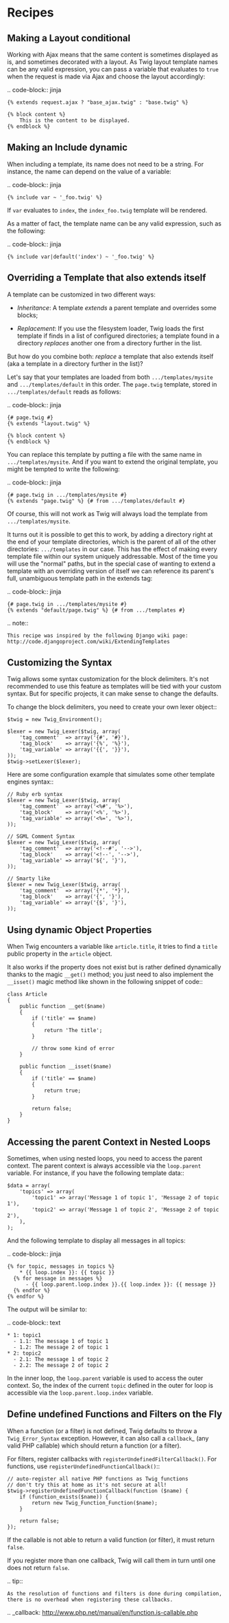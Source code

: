 Recipes
=======

Making a Layout conditional
---------------------------

Working with Ajax means that the same content is sometimes displayed as is,
and sometimes decorated with a layout. As Twig layout template names can be
any valid expression, you can pass a variable that evaluates to ``true`` when
the request is made via Ajax and choose the layout accordingly:

.. code-block:: jinja

    {% extends request.ajax ? "base_ajax.twig" : "base.twig" %}

    {% block content %}
        This is the content to be displayed.
    {% endblock %}

Making an Include dynamic
-------------------------

When including a template, its name does not need to be a string. For
instance, the name can depend on the value of a variable:

.. code-block:: jinja

    {% include var ~ '_foo.twig' %}

If ``var`` evaluates to ``index``, the ``index_foo.twig`` template will be
rendered.

As a matter of fact, the template name can be any valid expression, such as
the following:

.. code-block:: jinja

    {% include var|default('index') ~ '_foo.twig' %}

Overriding a Template that also extends itself
----------------------------------------------

A template can be customized in two different ways:

* *Inheritance*: A template *extends* a parent template and overrides some
  blocks;

* *Replacement*: If you use the filesystem loader, Twig loads the first
  template if finds in a list of configured directories; a template found in a
  directory *replaces* another one from a directory further in the list.

But how do you combine both: *replace* a template that also extends itself
(aka a template in a directory further in the list)?

Let's say that your templates are loaded from both ``.../templates/mysite``
and ``.../templates/default`` in this order. The ``page.twig`` template,
stored in ``.../templates/default`` reads as follows:

.. code-block:: jinja

    {# page.twig #}
    {% extends "layout.twig" %}

    {% block content %}
    {% endblock %}

You can replace this template by putting a file with the same name in
``.../templates/mysite``. And if you want to extend the original template, you
might be tempted to write the following:

.. code-block:: jinja

    {# page.twig in .../templates/mysite #}
    {% extends "page.twig" %} {# from .../templates/default #}

Of course, this will not work as Twig will always load the template from
``.../templates/mysite``.

It turns out it is possible to get this to work, by adding a directory right
at the end of your template directories, which is the parent of all of the
other directories: ``.../templates`` in our case. This has the effect of
making every template file within our system uniquely addressable. Most of the
time you will use the "normal" paths, but in the special case of wanting to
extend a template with an overriding version of itself we can reference its
parent's full, unambiguous template path in the extends tag:

.. code-block:: jinja

    {# page.twig in .../templates/mysite #}
    {% extends "default/page.twig" %} {# from .../templates #}

.. note::

    This recipe was inspired by the following Django wiki page:
    http://code.djangoproject.com/wiki/ExtendingTemplates

Customizing the Syntax
----------------------

Twig allows some syntax customization for the block delimiters. It's not
recommended to use this feature as templates will be tied with your custom
syntax. But for specific projects, it can make sense to change the defaults.

To change the block delimiters, you need to create your own lexer object::

    $twig = new Twig_Environment();

    $lexer = new Twig_Lexer($twig, array(
        'tag_comment'  => array('{#', '#}'),
        'tag_block'    => array('{%', '%}'),
        'tag_variable' => array('{{', '}}'),
    ));
    $twig->setLexer($lexer);

Here are some configuration example that simulates some other template engines
syntax::

    // Ruby erb syntax
    $lexer = new Twig_Lexer($twig, array(
        'tag_comment'  => array('<%#', '%>'),
        'tag_block'    => array('<%', '%>'),
        'tag_variable' => array('<%=', '%>'),
    ));

    // SGML Comment Syntax
    $lexer = new Twig_Lexer($twig, array(
        'tag_comment'  => array('<!--#', '-->'),
        'tag_block'    => array('<!--', '-->'),
        'tag_variable' => array('${', '}'),
    ));

    // Smarty like
    $lexer = new Twig_Lexer($twig, array(
        'tag_comment'  => array('{*', '*}'),
        'tag_block'    => array('{', '}'),
        'tag_variable' => array('{$', '}'),
    ));

Using dynamic Object Properties
-------------------------------

When Twig encounters a variable like ``article.title``, it tries to find a
``title`` public property in the ``article`` object.

It also works if the property does not exist but is rather defined dynamically
thanks to the magic ``__get()`` method; you just need to also implement the
``__isset()`` magic method like shown in the following snippet of code::

    class Article
    {
        public function __get($name)
        {
            if ('title' == $name)
            {
                return 'The title';
            }

            // throw some kind of error
        }

        public function __isset($name)
        {
            if ('title' == $name)
            {
                return true;
            }

            return false;
        }
    }

Accessing the parent Context in Nested Loops
--------------------------------------------

Sometimes, when using nested loops, you need to access the parent context. The
parent context is always accessible via the ``loop.parent`` variable. For
instance, if you have the following template data::

    $data = array(
        'topics' => array(
            'topic1' => array('Message 1 of topic 1', 'Message 2 of topic 1'),
            'topic2' => array('Message 1 of topic 2', 'Message 2 of topic 2'),
        ),
    );

And the following template to display all messages in all topics:

.. code-block:: jinja

    {% for topic, messages in topics %}
        * {{ loop.index }}: {{ topic }}
      {% for message in messages %}
          - {{ loop.parent.loop.index }}.{{ loop.index }}: {{ message }}
      {% endfor %}
    {% endfor %}

The output will be similar to:

.. code-block:: text

    * 1: topic1
      - 1.1: The message 1 of topic 1
      - 1.2: The message 2 of topic 1
    * 2: topic2
      - 2.1: The message 1 of topic 2
      - 2.2: The message 2 of topic 2

In the inner loop, the ``loop.parent`` variable is used to access the outer
context. So, the index of the current ``topic`` defined in the outer for loop
is accessible via the ``loop.parent.loop.index`` variable.

Define undefined Functions and Filters on the Fly
-------------------------------------------------

When a function (or a filter) is not defined, Twig defaults to throw a
``Twig_Error_Syntax`` exception. However, it can also call a `callback`_ (any
valid PHP callable) which should return a function (or a filter).

For filters, register callbacks with ``registerUndefinedFilterCallback()``.
For functions, use ``registerUndefinedFunctionCallback()``::

    // auto-register all native PHP functions as Twig functions
    // don't try this at home as it's not secure at all!
    $twig->registerUndefinedFunctionCallback(function ($name) {
        if (function_exists($name)) {
            return new Twig_Function_Function($name);
        }

        return false;
    });

If the callable is not able to return a valid function (or filter), it must
return ``false``.

If you register more than one callback, Twig will call them in turn until one
does not return ``false``.

.. tip::

    As the resolution of functions and filters is done during compilation,
    there is no overhead when registering these callbacks.

.. _callback: http://www.php.net/manual/en/function.is-callable.php

